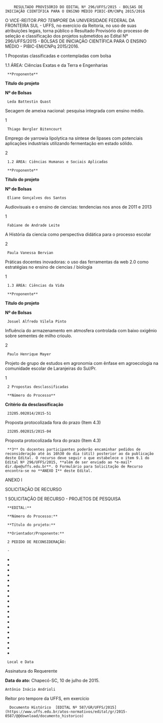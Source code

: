         RESULTADO PROVISÓRIO DO EDITAL Nº 296/UFFS/2015 - BOLSAS DE INICIAÇÃO CIENTÍFICA PARA O ENSINO MÉDIO PIBIC-EM/CNPq 2015/2016  

O VICE-REITOR *PRO TEMPORE* DA UNIVERSIDADE FEDERAL DA FRONTEIRA SUL - UFFS, no exercício da Reitoria, no uso de suas atribuições legais, torna público o Resultado Provisório do processo de seleção e classificação dos projetos submetidos ao Edital Nº 296/UFFS/2015 - BOLSAS DE INICIAÇÃO CIENTÍFICA PARA O ENSINO MÉDIO - PIBIC-EM/CNPq 2015/2016.

 1 Propostas classificadas e contempladas com bolsa

 1.1 ÁREA: Ciências Exatas e da Terra e Engenharias

     **Proponente**

   **Título do projeto**

   **Nº de Bolsas**

     Leda Battestin Quast

   Secagem de ameixa nacional: pesquisa integrada com ensino médio.

   1

     Thiago Bergler Bitencourt

   Emprego de yarrowia lipolytica na síntese de lipases com potenciais aplicações industriais utilizando fermentação em estado sólido.

   2

     1.2 ÁREA: Ciências Humanas e Sociais Aplicadas

     **Proponente**

   **Título do projeto**

   **Nº de Bolsas**

     Eliane Gonçalves dos Santos

   Audiovisuais e o ensino de ciencias: tendencias nos anos de 2011 e 2013

   1

     Fabiane de Andrade Leite

   A História da ciencia como perspectiva didática para o processo escolar

   2

     Paula Vanessa Bervian

   Práticas docentes inovadoras: o uso das ferramentas da web 2.0 como estratégias no ensino de ciencias / biologia

   1

     1.3 ÁREA: Ciências da Vida

     **Proponente**

   **Título do projeto**

   **Nº de Bolsas**

     Josuel Alfredo Vilela Pinto

   Influência do armazenamento em atmosfera controlada com baixo oxigênio sobre sementes de milho crioulo.

   2

     Paulo Henrique Mayer

   Projeto de grupo de estudos em agronomia com ênfase em agroecologia na comunidade escolar de Laranjeiras do Sul/Pr.

   1

     2 Propostas desclassificadas

     **Número do Processo**

   **Critério da desclassificação**

     23205.002014/2015-51

   Proposta protocolizada fora do prazo (Item 4.3)

     23205.002015/2015-04

   Proposta protocolizada fora do prazo (Item 4.3)

     **3** Os docentes participantes poderão encaminhar pedidos de reconsideração até às 16h30 do dia (útil) posterior ao da publicação deste Edital. O recurso deve seguir o que estabelece o item 9.1 do Edital Nº 296/UFFS/2015, **além de ser enviado ao *e-mail* dir.dpe@uffs.edu.br**. O Formulário para Solicitação de Recurso encontra-se no **ANEXO I** deste Edital.

  

 ANEXO I

 SOLICITAÇÃO DE RECURSO

 1 SOLICITAÇÃO DE RECURSO - PROJETOS DE PESQUISA

     **EDITAL:** 

     **Número do Processo:** 

     **Título do projeto:**

     **Orientador/Proponente:**

     2 PEDIDO DE RECONSIDERAÇÃO:

     -

 -

 -

 -

 -

 -

 -

 -

 -

 -

 -

 -

 -

 -

 -

 -

 -

 -

 -

 -

     Local e Data

 Assinatura do Requerente

  

   **Data do ato:** Chapecó-SC, 10 de julho de 2015.   
 

    Antônio Inácio Andrioli   
 Reitor pro tempore da UFFS, em exercício 

      Documento Histórico  [EDITAL Nº 587/GR/UFFS/2015](https://www.uffs.edu.br/atos-normativos/edital/gr/2015-0587/@@download/documento_historico)     
      